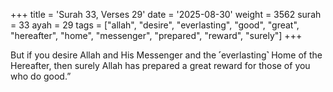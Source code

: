 +++
title = 'Surah 33, Verses 29'
date = '2025-08-30'
weight = 3562
surah = 33
ayah = 29
tags = ["allah", "desire", "everlasting", "good", "great", "hereafter", "home", "messenger", "prepared", "reward", "surely"]
+++

But if you desire Allah and His Messenger and the ˹everlasting˺ Home of the Hereafter, then surely Allah has prepared a great reward for those of you who do good.”